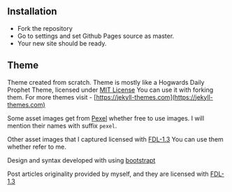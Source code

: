 ## Installation
* Fork the repository
* Go to settings and set Github Pages source as master.
* Your new site should be ready.

## Theme
Theme created from scratch. Theme is mostly like a Hogwards Daily Prophet Theme, licensed under [MIT License](https://opensource.org/licenses/MIT)
You can use it with forking them.
For more themes visit - [https://jekyll-themes.com](https://jekyll-themes.com)


Some asset images get from [Pexel](https://www.pexels.com/) whether free to use images. I will mention their names with suffix `pexel`.

Other asset images that I captured licensed with [FDL-1.3](https://www.gnu.org/licenses/fdl-1.3.html) You can use them whether refer to me.

Design and syntax developed with using [bootstrapt](https://getbootstrap.com/)

Post articles originality provided by myself, and they are licensed with [FDL-1.3](https://www.gnu.org/licenses/fdl-1.3.html)
